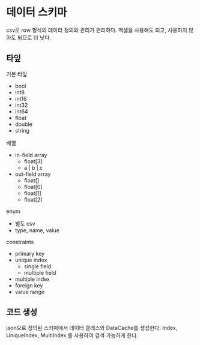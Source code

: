 # 데이터 스키마 

csv로 row 형식의 데이터 정의와 관리가 편리하다. 엑셀을 사용해도 되고, 
사용하지 않아도 되므로 더 낫다. 

## 타잎 

기본 타잎 
- bool 
- int8
- int16
- int32
- int64
- float 
- double 
- string 

배열 
- in-field array 
    - float[3] 
    - a | b | c
- out-field array 
    - float[] 
    - float[0] 
    - float[1] 
    - float[2] 

enum 
- 별도 csv 
- type, name, value 

constraints 
- primary key 
- unique index 
    - single field 
    - multiple field 
- multiple index 
- foreign key 
- value range 

## 코드 생성 

json으로 정의된 스키마에서 데이터 클래스와 DataCache를 생성한다. 
Index, UniqueIndex, MultiIndex 를 사용하여 검색 가능하게 한다. 






